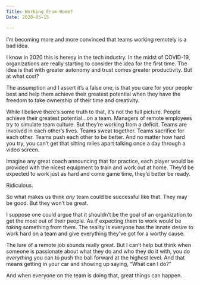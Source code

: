 ```yaml
---
Title: Working From Home?
Date: 2020-05-15

---
```

I’m becoming more and more convinced that teams working remotely is a bad idea.

I know in 2020 this is heresy in the tech industry. In the midst of COVID-19, organizations are really starting to consider the idea for the first time. The idea is that with greater autonomy and trust comes greater productivity. But at what cost?

The assumption and I assert it’s a false one, is that you care for your people best and help them achieve their greatest potential when they have the freedom to take ownership of their time and creativity.

While I believe there’s some truth to that, it’s not the full picture. People achieve their greatest potential…on a team. Managers of remote employees try to simulate team culture. But they’re working from a deficit. Teams are involved in each other’s lives. Teams sweat together. Teams sacrifice for each other. Teams push each other to be better. And no matter how hard you try, you can’t get that sitting miles apart talking once a day through a video screen.

Imagine any great coach announcing that for practice, each player would be provided with the nicest equipment to train and work out at home. They’d be expected to work just as hard and come game time, they’d better be ready.

Ridiculous.

So what makes us think _any_ team could be successful like that. They may be good. But they won’t be great.

I suppose one could argue that it shouldn’t be the goal of an organization to get the most out of their people. As if expecting them to work would be _taking_ something from them. The reality is everyone has the innate desire to work hard on a team and give everything they’ve got for a worthy cause.

The lure of a remote job sounds really great. But I can’t help but think when someone is passionate about what they do and who they do it with, you do _everything_ you can to push the ball forward at the highest level. And that means getting in your car and showing up saying, “What can I do?”

And when everyone on the team is doing that, great things can happen.